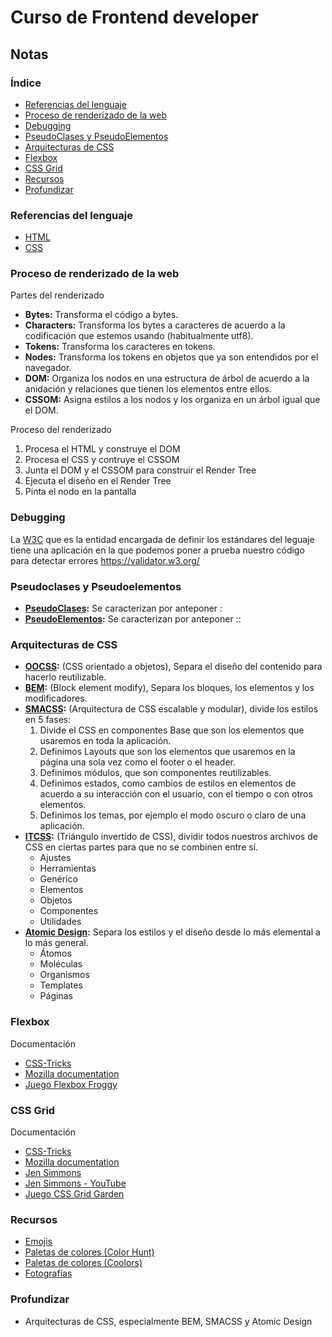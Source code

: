 # Curso de Frontend developer



## Notas

### Índice
- [Referencias del lenguaje](#referencias-del-lenguaje)
- [Proceso de renderizado de la web](#proceso-de-renderizado-de-la-web)
- [Debugging](#debugging)
- [PseudoClases y PseudoElementos](#pseudoclases-y-pseudoelementos)
- [Arquitecturas de CSS](#arquitecturas-de-css)
- [Flexbox](#flexbox)
- [CSS Grid](#css-grid)
- [Recursos](#recursos)
- [Profundizar](#profundizar)

### Referencias del lenguaje

- [HTML](https://htmlreference.io/ "html reference")
- [CSS](https://cssreference.io/ "css reference")

### Proceso de renderizado de la web

Partes del renderizado

- **Bytes:** Transforma el código a bytes.
- **Characters:** Transforma los bytes a caracteres de acuerdo a la codificación que estemos usando (habitualmente  utf8).
- **Tokens:** Transforma los caracteres en tokens.
- **Nodes:** Transforma los tokens en objetos que ya son entendidos por el navegador.
- **DOM:** Organiza los nodos en una estructura de árbol de acuerdo a la anidación y relaciones que tienen los elementos entre ellos.
- **CSSOM:** Asigna estilos a los nodos y los organiza en un árbol igual que el DOM.

Proceso del renderizado

1. Procesa el HTML y construye el DOM
2. Procesa el CSS y contruye el CSSOM
3. Junta el DOM y el CSSOM para construir el Render Tree
4. Ejecuta el diseño en el Render Tree
5. Pinta el nodo en la pantalla

### Debugging

La [W3C](https://www.w3.org/ "World Wide Web Consortium") que es la entidad encargada de definir los estándares del leguaje tiene una aplicación en la que podemos poner a prueba nuestro código para detectar errores <https://validator.w3.org/>

### Pseudoclases y Pseudoelementos

- **[PseudoClases](https://developer.mozilla.org/en-US/docs/Web/CSS/Pseudo-classes):** Se caracterizan por anteponer :
- **[PseudoElementos](https://developer.mozilla.org/en-US/docs/Web/CSS/Pseudo-elements):** Se caracterizan por anteponer ::

### Arquitecturas de CSS

- **[OOCSS](https://www.smashingmagazine.com/2011/12/an-introduction-to-object-oriented-css-oocss/):** (CSS orientado a objetos), Separa el diseño del contenido para hacerlo reutilizable.
- **[BEM](http://getbem.com/introduction/):** (Block element modify), Separa los bloques, los elementos y los modificadores.
- **[SMACSS](http://smacss.com/):** (Arquitectura de CSS escalable y modular), divide los estilos en 5 fases:
    1. Divide el CSS en componentes Base que son los elementos que usaremos en toda la aplicación.
    2. Definimos Layouts que son los elementos que usaremos en la página una sola vez como el footer o el header.
    3. Definimos módulos, que son componentes reutilizables.
    4. Definimos estados, como cambios de estilos en elementos de acuerdo a su interacción con el usuario, con el tiempo o con otros elementos.
    5. Definimos los temas, por ejemplo el modo oscuro o claro de una aplicación.
- **[ITCSS](https://www.xfive.co/blog/itcss-scalable-maintainable-css-architecture/):** (Triángulo invertido de CSS), dividir todos nuestros archivos de CSS en ciertas partes para que no se combinen entre sí.
    - Ajustes
    - Herramientas
    - Genérico
    - Elementos
    - Objetos
    - Componentes
    - Utilidades
- **[Atomic Design](https://bradfrost.com/blog/post/atomic-web-design/):** Separa los estilos y el diseño desde lo más elemental a lo más general.
    - Átomos
    - Moléculas
    - Organismos
    - Templates
    - Páginas

### Flexbox

Documentación

- [CSS-Tricks](https://css-tricks.com/snippets/css/a-guide-to-flexbox/)
- [Mozilla documentation](https://developer.mozilla.org/en-US/docs/Web/CSS/CSS_Flexible_Box_Layout/Basic_Concepts_of_Flexbox)
- [Juego Flexbox Froggy](https://flexboxfroggy.com/#es)

### CSS Grid

Documentación

- [CSS-Tricks](https://css-tricks.com/snippets/css/complete-guide-grid/)
- [Mozilla documentation](https://developer.mozilla.org/en-US/docs/Web/CSS/grid)
- [Jen Simmons](https://labs.jensimmons.com/)
- [Jen Simmons - YouTube](https://www.youtube.com/channel/UC7TizprGknbDalbHplROtag)
- [Juego CSS Grid Garden](https://cssgridgarden.com/#es)

### Recursos

- [Emojis](https://coolsymbol.com/emojis/emoji-for-copy-and-paste.html "Emoji keyboard")
- [Paletas de colores (Color Hunt)](https://colorhunt.co/ "Color hunt")
- [Paletas de colores (Coolors)](https://coolors.co/001514-fbfffe-6b0504-a3320b-e6af2e "coolors")
- [Fotografías](https://www.pexels.com/ "pexels")

### Profundizar

- Arquitecturas de CSS, especialmente BEM, SMACSS y Atomic Design
